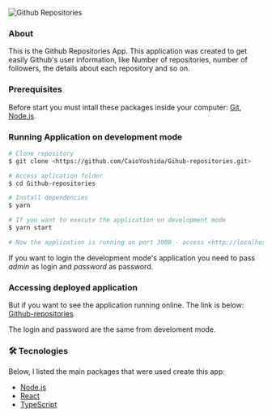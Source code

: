 ![Github Repositories](https://i.imgur.com/acbFfn9.png)

### About

This is the Github Repositories App. This application was created to get easily Github's user information, like Number of repositories, number of followers, the details about each repository and so on.

### Prerequisites

Before start you must intall these packages inside your computer:
[Git](https://git-scm.com), [Node.js](https://nodejs.org/en/).

### Running Application on development mode

```bash
# Clone repository
$ git clone <https://github.com/CaioYoshida/Gihub-repositories.git>

# Access aplication folder
$ cd Github-repositories

# Install dependencies
$ yarn

# If you want to execute the application on development mode
$ yarn start

# Now the application is running on port 3000 - access <http://localhost:3000>
```

If you want to login the development mode's application you need to pass *admin* as login and *password* as password.

### Accessing deployed application

But if you want to see the application running online. The link is below:
[Github-repositories](https://upbeat-hugle-56d9c8.netlify.app/)

The login and password are the same from develoment mode.

### 🛠 Tecnologies

Below, I listed the main packages that were used create this app:
- [Node.js](https://nodejs.org/en/)
- [React](https://pt-br.reactjs.org/)
- [TypeScript](https://www.typescriptlang.org/)

